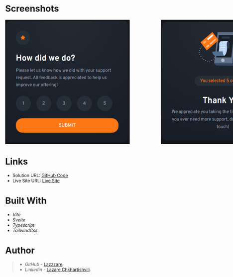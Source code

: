 # Screenshots

<div style="display: flex; flex-direction: row;">

  <!-- First Image -->
  <img src="./src/assets/Readme-Image-1.PNG" alt="First Image" width="400" height="400"  style="margin-right: 100px;">

  <!-- Second Image -->
  <img src="./src/assets/Readme-Image-2.PNG" width="400" height="400" alt="Second Image">
</div>

# Links

- Solution URL: [GitHub Code](https://github.com/Lazzzare/InteractiveRatingComponent-Svelte-)
- Live Site URL: [Live Site](https://interactive-rating-component-svelte.netlify.app/)

# Built With

- _Vite_
- _Svelte_
- _Typescript_
- _TailwindCss_

# Author

> - _GitHub_ - [Lazzzare](https://github.com/Lazzzare).
> - _Linkedin_ - [Lazare Chkhartishvili](https://www.linkedin.com/in/lazare-chkhartishvili-0a6434235/).
